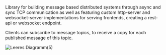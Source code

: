 Library for building message based distributed systems through async and sync TCP communication as well as featuring custom http-server and websocket-server implementations for serving frontends, creating a rest-api or websocket endpoint.
  
Clients can subscribe to message topics, to receive a copy for each published message of this topic.

![Leeres Diagramm(5)](https://github.com/neutralusername/Systemge/assets/39095721/4ad014fe-bdb3-420d-baab-8ea770c9f204)
